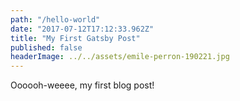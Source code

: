 ```yaml
---
path: "/hello-world"
date: "2017-07-12T17:12:33.962Z"
title: "My First Gatsby Post"
published: false
headerImage: ../../assets/emile-perron-190221.jpg
---
```


Oooooh-weeee, my first blog post!

